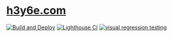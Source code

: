 # [h3y6e.com](https://h3y6e.com)

[![Build and Deploy](https://github.com/h3y6e/portfolio/workflows/Build%20and%20Deploy/badge.svg)](https://github.com/h3y6e/portfolio/actions?query=workflow%3A%22Build+and+Deploy%22)
[![Lighthouse CI](https://github.com/h3y6e/portfolio/workflows/Lighthouse%20CI/badge.svg)](https://github.com/h3y6e/portfolio/actions?query=workflow%3A%22Lighthouse+CI%22)
[![visual regression testing](https://percy.io/static/images/percy-badge.svg)](https://percy.io/3a462313/portfolio)
